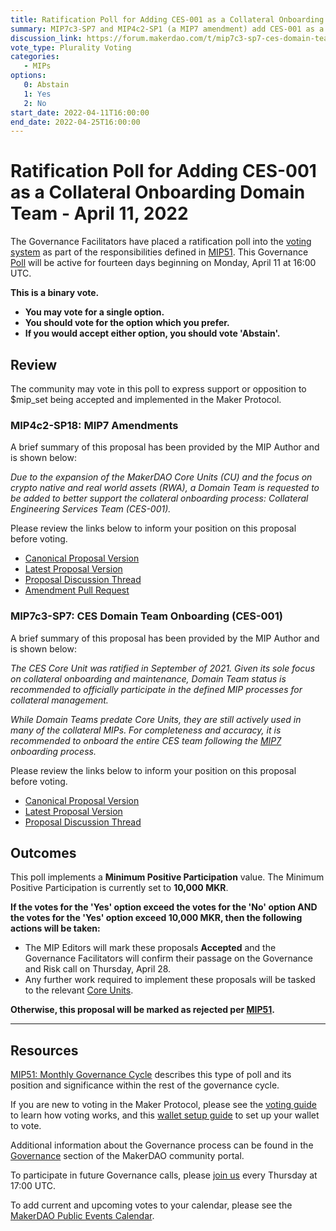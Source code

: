 ```yaml
---
title: Ratification Poll for Adding CES-001 as a Collateral Onboarding Domain Team - April 11, 2022
summary: MIP7c3-SP7 and MIP4c2-SP1 (a MIP7 amendment) add CES-001 as a Collateral Onboarding Domain Team.
discussion_link: https://forum.makerdao.com/t/mip7c3-sp7-ces-domain-team-onboarding-ces-001/13794
vote_type: Plurality Voting
categories:
   - MIPs
options:
   0: Abstain
   1: Yes
   2: No
start_date: 2022-04-11T16:00:00
end_date: 2022-04-25T16:00:00
---
```

# Ratification Poll for Adding CES-001 as a Collateral Onboarding Domain Team - April 11, 2022

The Governance Facilitators have placed a ratification poll into the [voting system](https://vote.makerdao.com/polling) as part of the responsibilities defined in [MIP51](https://mips.makerdao.com/mips/details/MIP51). This Governance [Poll](https://community-development.makerdao.com/en/learn/governance/on-chain-gov) will be active for fourteen days beginning on Monday, April 11 at 16:00 UTC.

**This is a binary vote.** 
- **You may vote for a single option.** 
- **You should vote for the option which you prefer.**
- **If you would accept either option, you should vote 'Abstain'.**

## Review

The community may vote in this poll to express support or opposition to $mip_set being accepted and implemented in the Maker Protocol.

### MIP4c2-SP18:  MIP7 Amendments

A brief summary of this proposal has been provided by the MIP Author and is shown below:

*Due to the expansion of the MakerDAO Core Units (CU) and the focus on crypto native and real world assets (RWA), a Domain Team is requested to be added to better support the collateral onboarding process: Collateral Engineering Services Team (CES-001).*

Please review the links below to inform your position on this proposal before voting.
* [Canonical Proposal Version](https://github.com/makerdao/mips/blob/61cb19d965682f4c2bb07a5e3b7f23607dc106a5/MIP4/MIP4c2-Subproposals/MIP4c2-SP18.md)
* [Latest Proposal Version](https://mips.makerdao.com/mips/details/MIP4c2SP18)
* [Proposal Discussion Thread](https://forum.makerdao.com/t/mip4c2-sp-mip7-amendments/13788)
* [Amendment Pull Request](https://github.com/makerdao/mips/pull/489)

### MIP7c3-SP7: CES Domain Team Onboarding (CES-001)

A brief summary of this proposal has been provided by the MIP Author and is shown below:

_The CES Core Unit was ratified in September of 2021. Given its sole focus on collateral onboarding and maintenance, Domain Team status is recommended to officially participate in the defined MIP processes for collateral management._

_While Domain Teams predate Core Units, they are still actively used in many of the collateral MIPs. For completeness and accuracy, it is recommended to onboard the entire CES team following the [MIP7](https://mips.makerdao.com/mips/details/MIP7) onboarding process._

Please review the links below to inform your position on this proposal before voting.
* [Canonical Proposal Version](https://github.com/makerdao/mips/blob/25c4b48d8e0f6d2ccee517df0555f0766feff8a5/MIP7/MIP7c3-Subproposals/MIP7c3-SP7.md)
* [Latest Proposal Version](https://mips.makerdao.com/mips/details/MIP7c3SP7)
* [Proposal Discussion Thread](https://forum.makerdao.com/t/mip7c3-sp7-ces-domain-team-onboarding-ces-001/13794)

## Outcomes

This poll implements a **Minimum Positive Participation** value. The Minimum Positive Participation is currently set to **10,000 MKR**.

**If the votes for the 'Yes' option exceed the votes for the 'No' option AND the votes for the 'Yes' option exceed 10,000 MKR, then the following actions will be taken:**
* The MIP Editors will mark these proposals **Accepted** and the Governance Facilitators will confirm their passage on the Governance and Risk call on Thursday, April 28. 
* Any further work required to implement these proposals will be tasked to the relevant [Core Units](https://mips.makerdao.com/mips/details/MIP38#mip38c2-core-unit-state).

**Otherwise, this proposal will be marked as rejected per [MIP51](https://mips.makerdao.com/mips/details/MIP51#mip51c2-ratification-poll).**

---

## Resources

[MIP51: Monthly Governance Cycle](https://mips.makerdao.com/mips/details/MIP51) describes this type of poll and its position and significance within the rest of the governance cycle.

If you are new to voting in the Maker Protocol, please see the [voting guide](https://community-development.makerdao.com/en/learn/governance/how-voting-works/) to learn how voting works, and this [wallet setup guide](https://community-development.makerdao.com/en/learn/governance/voting-setup/) to set up your wallet to vote.

Additional information about the Governance process can be found in the [Governance](https://community-development.makerdao.com/en/learn/governance) section of the MakerDAO community portal.

To participate in future Governance calls, please [join us](https://github.com/makerdao/community/tree/master/governance/governance-and-risk-meetings) every Thursday at 17:00 UTC.

To add current and upcoming votes to your calendar, please see the [MakerDAO Public Events Calendar](https://calendar.google.com/calendar/embed?src=makerdao.com_3efhm2ghipksegl009ktniomdk%40group.calendar.google.com&ctz=UTC&mode=week&showCalendars=0&showPrint=0).
